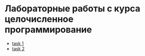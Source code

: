 # Лабораторные работы с курса целочисленное программирование

 * [task 1](./task%201/)
 * [task 2](./task%202/)